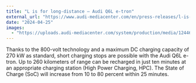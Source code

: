 ```yaml
---
title: "L is for long-distance – Audi Q6L e-tron"
external_url: "https://www.audi-mediacenter.com/en/press-releases/l-is-for-long-distance-audi-q6l-e-tron-16004"
date: "2024-04-25"
images:
  - "https://uploads.audi-mediacenter.com/system/production/media/124464/images/2311435d76d001c833b6f4ab4114e159ef5642e6/A242353_web_480.jpg"
---
```


Thanks to the 800-volt technology and a maximum DC charging capacity of 270 kW as standard, short charging stops are possible with the Audi Q6L e-tron. Up to 260 kilometers of range can be recharged in just ten minutes at an appropriate charging station (High Power Charging, HPC). The State of Charge (SoC) will increase from 10 to 80 percent within 25 minutes.